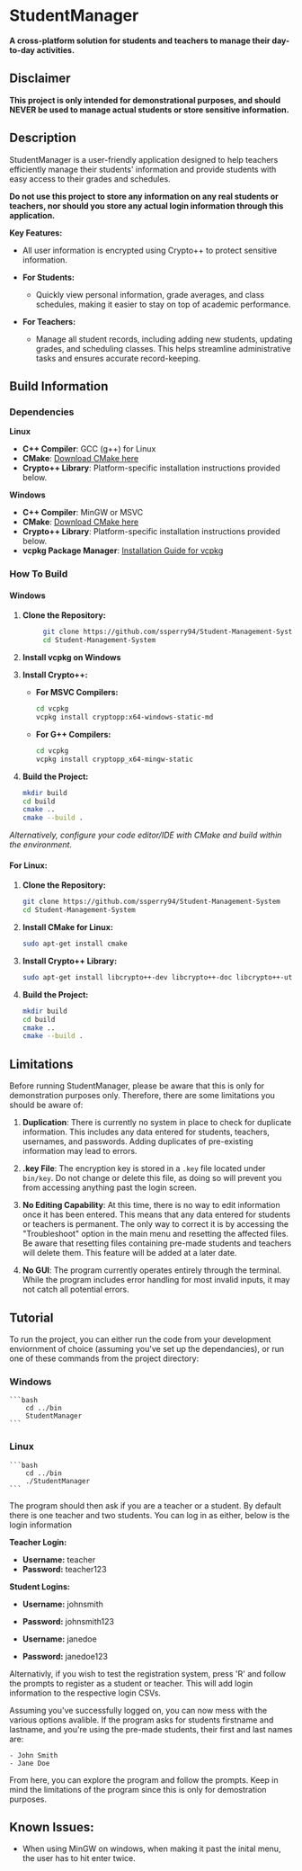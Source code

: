 # StudentManager

**A cross-platform solution for students and teachers to manage their day-to-day activities.**

## Disclaimer
**This project is only intended for demonstrational purposes, and should NEVER be used to manage actual students or store sensitive information.**

## Description

StudentManager is a user-friendly application designed to help teachers efficiently manage their students' information and provide students with easy access to their grades and schedules.

**Do not use this project to store any information on any real students or teachers, nor should you store any actual login information through this application.**

**Key Features:**

- All user information is encrypted using Crypto++ to protect sensitive information.
- **For Students:**
  - Quickly view personal information, grade averages, and class schedules, making it easier to stay on top of academic performance.

- **For Teachers:**
  - Manage all student records, including adding new students, updating grades, and scheduling classes. This helps streamline administrative tasks and ensures accurate record-keeping.
## Build Information

### Dependencies

**Linux**
- **C++ Compiler**: GCC (g++) for Linux
- **CMake**: [Download CMake here](https://cmake.org/download/)
- **Crypto++ Library**: Platform-specific installation instructions provided below.

**Windows**
- **C++ Compiler**: MinGW or MSVC
- **CMake**: [Download CMake here](https://cmake.org/download/)
- **Crypto++ Library**: Platform-specific installation instructions provided below.
- **vcpkg Package Manager**: [Installation Guide for vcpkg](https://learn.microsoft.com/en-us/vcpkg/get_started/get-started?pivots=shell-cmd)

### How To Build

#### **Windows**

1. **Clone the Repository:**
   ```bash
        git clone https://github.com/ssperry94/Student-Management-System
        cd Student-Management-System
   ```
2. **Install vcpkg on Windows**
3. **Install Crypto++:**
    - **For MSVC Compilers:**
        ```bash
        cd vcpkg
        vcpkg install cryptopp:x64-windows-static-md
        ```
    - **For G++ Compilers:**
        ```bash
        cd vcpkg
        vcpkg install cryptopp_x64-mingw-static
        ```

4. **Build the Project:**
    ```bash
    mkdir build
    cd build
    cmake ..
    cmake --build .
    ```
*Alternatively, configure your code editor/IDE with CMake and build within the environment.*

#### For Linux:

1. **Clone the Repository:**
    ```bash
    git clone https://github.com/ssperry94/Student-Management-System
    cd Student-Management-System
    ```

2. **Install CMake for Linux:**
    ```bash
    sudo apt-get install cmake
    ```

3. **Install Crypto++ Library:**
    ```bash
    sudo apt-get install libcrypto++-dev libcrypto++-doc libcrypto++-utils
    ```

4. **Build the Project:**
    ```bash
    mkdir build
    cd build
    cmake ..
    cmake --build .
    ```

## Limitations

Before running StudentManager, please be aware that this is only for demonstration purposes only. Therefore, there are some limitations you should be aware of:

1. **Duplication**: There is currently no system in place to check for duplicate information. This includes any data entered for students, teachers, usernames, and passwords. Adding duplicates of pre-existing information may lead to errors.

2. **.key File**: The encryption key is stored in a `.key` file located under `bin/key`. Do not change or delete this file, as doing so will prevent you from accessing anything past the login screen.

3. **No Editing Capability**: At this time, there is no way to edit information once it has been entered. This means that any data entered for students or teachers is permanent. The only way to correct it is by accessing the "Troubleshoot" option in the main menu and resetting the affected files. Be aware that resetting files containing pre-made students and teachers will delete them. This feature will be added at a later date.

4. **No GUI**: The program currently operates entirely through the terminal. While the program includes error handling for most invalid inputs, it may not catch all potential errors.


## Tutorial 
To run the project, you can either run the code from your development enviornment of choice (assuming you've set up the dependancies), or run one of these commands from the project directory:
### **Windows**
    ```bash
        cd ../bin
        StudentManager
    ```
### **Linux**
    ```bash
        cd ../bin
        ./StudentManager
    ```

The program should then ask if you are a teacher or a student. By default there is one teacher and two students. You can log in as either, below is the login information

**Teacher Login:**
- **Username:** teacher
- **Password:** teacher123

**Student Logins:**
- **Username:** johnsmith
- **Password:** johnsmith123

- **Username:** janedoe
- **Password:** janedoe123


Alternativly, if you wish to test the registration system, press 'R' and follow the prompts to register as a student or teacher. This will add login information to the respective login CSVs. 

Assuming you've successfully logged on, you can now mess with the various options avalible. If the program asks for students firstname and lastname, and you're using the pre-made students, their first and last names are:

    - John Smith
    - Jane Doe

From here, you can explore the program and follow the prompts. Keep in mind the limitations of the program since this is only for demostration purposes. 
## Known Issues:

- When using MinGW on windows, when making it past the inital menu, the user has to hit enter twice.

